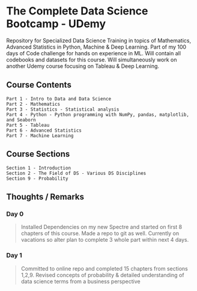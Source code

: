 # The Complete Data Science Bootcamp - UDemy
Repository for Specialized Data Science Training in topics of Mathematics, Advanced Statistics in Python, Machine & Deep Learning. Part of my 100 days of Code challenge for hands on experience in ML. Will contain all codebooks and datasets for this course. Will simultaneously work on another Udemy course focusing on Tableau & Deep Learning. 

## Course Contents
    Part 1 - Intro to Data and Data Science
    Part 2 - Mathematics 
    Part 3 - Statistics - Statistical analysis
    Part 4 - Python - Python programming with NumPy, pandas, matplotlib, and Seaborn
    Part 5 - Tableau
    Part 6 - Advanced Statistics 
    Part 7 - Machine Learning 

## Course Sections
    Section 1 - Introduction
    Section 2 - The Field of DS - Various DS Disciplines
    Section 9 - Probability
    
## Thoughts / Remarks

### Day 0
> Installed Dependencies on my new Spectre and started on first 8 chapters of this course. Made a repo to git as well. Currently on vacations so alter plan to complete 3 whole part within next 4 days. 

### Day 1 
> Committed to online repo and completed 15 chapters from sections 1,2,9. Revised concepts of probability & detailed understanding of data science terms from a business perspective

